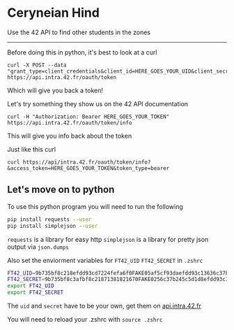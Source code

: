 # Ceryneian Hind

Use the 42 API to find other students in the zones

---

Before doing this in python, it's best to look at a curl
```
curl -X POST --data "grant_type=client_credentials&client_id=HERE_GOES_YOUR_UID&client_secret=HERE_GOES_YOUR_SECRET" https://api.intra.42.fr/oauth/token
```

Which will give you back a token!

Let's try something they show us on the 42 API documentation

```
curl -H "Authorization: Bearer HERE_GOES_YOUR_TOKEN" https://api.intra.42.fr/oauth/token/info
```

This will give you info back about the token

Just like this curl
```
curl https://api/intra.42.fr/oauth/token/info?&access_token=HERE_GOES_YOUR_TOKEN&token_type=bearer
```

Let's move on to python
---

To use this python program you will need to run the following

```bash
pip install requests --user
pip install simplejson --user
```

`requests` is a library for easy http
`simplejson` is a library for pretty json output via `json.dumps`

Also set the enviorment variables for `FT42_UID` `FT42_SECRET` in `.zshrc`

```bash
FT42_UID=9b735bf8c218efdd93cd7224fefa6f0FAKE05af5cf93daefdd93c13636c37b23
FT42_SECRET=9b735bf8c3afbf8c21871381821670FAKE0256c37b245c5d1d8efdd93c3636c3
export FT42_UID
export FT42_SECRET
```
The `uid` and `secret` have to be your own, get them on [api.intra.42.fr](https://api.intra.42.fr/apidoc)

You will need to reload your .zshrc with `source .zshrc`
